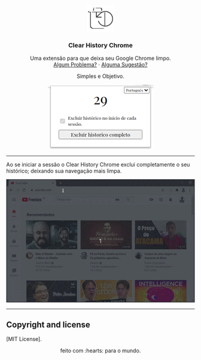 <p align="center">
  <a src="#">
    <img src="assets/icon128.png" alt="Alecrim Social" width=72 height=72>
  </a>
</p>
  
  <h3 align="center">Clear History Chrome</h3>
  
  

  <p align="center">
    Uma extensão para que deixa seu Google Chrome limpo.
    <br>
    <a href="https://reponame/issues/new?template=bug.md">Algum Problema?</a>
    ·
    <a href="https://reponame/issues/new?template=feature.md&labels=feature">Alguma Sugestão?</a>
  </p>
</p>


<p align="center"> Simples e Objetivo. </p>




<p align="center"> 
  <img src="assets/image.png" alt="imagem do ">
</p>

---

<p>

Ao se iniciar a sessão o Clear History Chrome exclui completamente o seu histórico; deixando sua navegação mais limpa. 

</p>

<p align="center"> </p>

<p align="center"> 
  <img src="assets/gif-exclude.gif" alt="Mobile">
</p>



---











## Copyright and license

[MIT License].

<p align="center"> 
  feito com :hearts: para o mundo.
</p>
